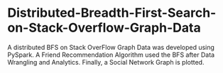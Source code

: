 # Distributed-Breadth-First-Search-on-Stack-Overflow-Graph-Data

A distributed BFS on Stack OverFlow Graph Data was developed using PySpark. A Friend Recommendation Algorithm used the BFS after Data Wrangling and Analytics. Finally, a Social Network Graph is plotted.
